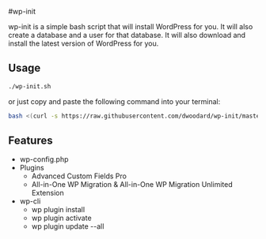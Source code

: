 #wp-init

wp-init is a simple bash script that will install WordPress for you. It will also create a database and a user for that database. It will also download and install the latest version of WordPress for you.

## Usage

```bash
./wp-init.sh
```

or just copy and paste the following command into your terminal:

```bash
bash <(curl -s https://raw.githubusercontent.com/dwoodard/wp-init/master/wp-init.sh)
```

## Features
- wp-config.php
- Plugins
  - Advanced Custom Fields Pro
  - All-in-One WP Migration & All-in-One WP Migration Unlimited Extension
- wp-cli
  - wp plugin install
  - wp plugin activate
  - wp plugin update --all

